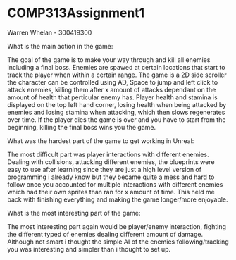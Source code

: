 # COMP313Assignment1

Warren Whelan - 300419300

What is the main action in the game:

The goal of the game is to make your way through and kill all enemies including a final boss. Enemies are spawed at certain locations that start to track the player
when within a certain range. The game is a 2D side scroller the character can be controlled using AD, Space to jump and left click to attack enemies, killing them after x amount of attacks dependant on the amount of health that perticular enemy has. Player health and stamina is displayed on the top left hand corner, losing health when being attacked by 
enemies and losing stamina when attacking, which then slows regenerates over time. If the player dies the game is over and you have to start from the beginning, killing the 
final boss wins you the game.

What was the hardest part of the game to get working in Unreal:

The most difficult part was player interactions with different enemies. Dealing with collisions, attacking different enemies, the blueprints were easy to use after learning 
since they are just a high level version of programming i already know but they became quite a mess and hard to follow once you accounted for multiple interactions with 
different enemies which had their own sprites than ran for x amount of time. This held me back with finishing everything and making the game longer/more enjoyable.

What is the most interesting part of the game:

The most interesting part again would be player/enemy interaction, fighting the different typed of enemies dealing different amount of damage. Although not smart i thought
the simple AI of the enemies following/tracking you was interesting and simpler than i thought to set up.
